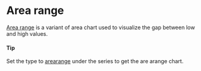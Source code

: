# Area range

[Area range](https://api.highcharts.com/highstock/series.arearange) is a variant of area chart used to visualize the gap between low and high values.

#### Tip

Set the type to [arearange](https://api.highcharts.com/highstock/series.arearange) under the series to get the are arange chart.
